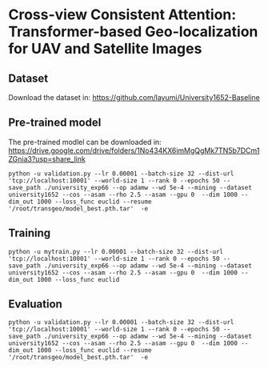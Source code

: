 # Cross-view Consistent Attention: Transformer-based Geo-localization for UAV and Satellite Images
## Dataset

Download the dataset in: https://github.com/layumi/University1652-Baseline

## Pre-trained model
The pre-trained modlel can be downloaded in: https://drive.google.com/drive/folders/1No434KX6imMgQgMk7TN5b7DCm1ZGnia3?usp=share_link

```
python -u validation.py --lr 0.00001 --batch-size 32 --dist-url 'tcp://localhost:10001' --world-size 1 --rank 0 --epochs 50 --save_path ./university_exp66 --op adamw --wd 5e-4 --mining --dataset university1652 --cos --asam --rho 2.5 --asam --gpu 0  --dim 1000 --dim_out 1000 --loss_func euclid --resume '/root/transgeo/model_best.pth.tar'  -e
```

## Training

```
python -u mytrain.py --lr 0.00001 --batch-size 32 --dist-url 'tcp://localhost:10001' --world-size 1 --rank 0 --epochs 50 --save_path ./university_exp66 --op adamw --wd 5e-4 --mining --dataset university1652 --cos --asam --rho 2.5 --asam --gpu 0  --dim 1000 --dim_out 1000 --loss_func euclid
```

## Evaluation

```
python -u validation.py --lr 0.00001 --batch-size 32 --dist-url 'tcp://localhost:10001' --world-size 1 --rank 0 --epochs 50 --save_path ./university_exp66 --op adamw --wd 5e-4 --mining --dataset university1652 --cos --asam --rho 2.5 --asam --gpu 0  --dim 1000 --dim_out 1000 --loss_func euclid --resume '/root/transgeo/model_best.pth.tar'  -e
```
